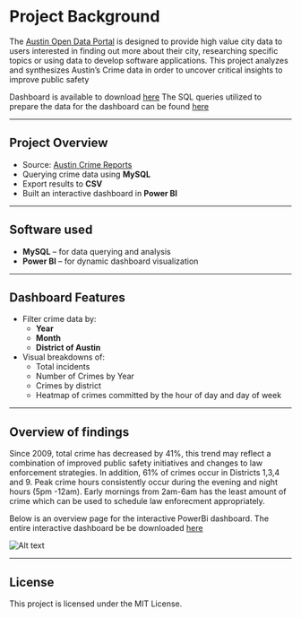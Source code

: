 # Project Background

The [Austin Open Data Portal](https://data.austintexas.gov/Public-Safety/Crime-Reports/fdj4-gpfu/about_data) is designed to provide high value city data to users interested in finding out more about their city, researching specific topics or using data to develop software applications. 
This project analyzes and synthesizes Austin’s Crime data in order to uncover critical insights to improve public safety 

Dashboard is available to download [here](https://raw.githubusercontent.com/alejandroespinosa99ae/Austin-Crime-Analysis/main/Austin%20Crime%20Dashboard.pbix)
The SQL queries utilized to prepare the data for the dashboard can be found [here](https://raw.githubusercontent.com/alejandroespinosa99ae/Austin-Crime-Analysis/main/austin%20crime%20queries.sql)

---

## Project Overview

-  Source: [Austin Crime Reports](https://data.austintexas.gov/Public-Safety/Crime-Reports/fdj4-gpfu)
-  Querying crime data using **MySQL**
-  Export results to **CSV**
-  Built an interactive dashboard in **Power BI**

---

## Software used

- **MySQL** – for data querying and analysis
- **Power BI** – for dynamic dashboard visualization

---

## Dashboard Features

- Filter crime data by:
  - **Year**
  - **Month**
  - **District of Austin**
- Visual breakdowns of:
  - Total incidents
  - Number of Crimes by Year
  - Crimes by district
  - Heatmap of crimes committed by the hour of day and day of week

---

## Overview of findings

Since 2009, total crime has decreased by 41%, this trend may reflect a combination of improved public safety initiatives and changes to law enforcement strategies. In addition, 61% of crimes occur in Districts 1,3,4 and 9. Peak crime hours consistently occur during the evening and night hours (5pm -12am). Early mornings from 2am-6am has the least amount of crime which can be used to schedule law enforecment appropriately.

Below is an overview page for the interactive PowerBi dashboard. The entire interactive dashboard be be downloaded [here](https://raw.githubusercontent.com/alejandroespinosa99ae/Austin-Crime-Analysis/main/Austin%20Crime%20Dashboard.pbix)

![Alt text](https://i.imgur.com/fjO2KnS.png)

---

## License

This project is licensed under the MIT License.

